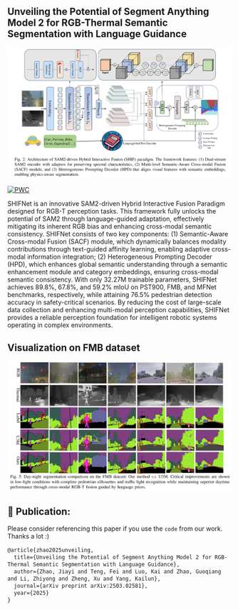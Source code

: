 ## Unveiling the Potential of Segment Anything Model 2 for RGB-Thermal Semantic Segmentation with Language Guidance
![framework](assets/framework.png)

[![PWC](https://img.shields.io/endpoint.svg?url=https://paperswithcode.com/badge/unveiling-the-potential-of-segment-anything/thermal-image-segmentation-on-pst900)](https://paperswithcode.com/sota/thermal-image-segmentation-on-pst900?p=unveiling-the-potential-of-segment-anything)

SHIFNet is an innovative SAM2-driven Hybrid Interactive Fusion Paradigm designed for RGB-T perception tasks. This framework fully unlocks the potential of SAM2 through language-guided adaptation, effectively mitigating its inherent RGB bias and enhancing cross-modal semantic consistency. SHIFNet consists of two key components: (1) Semantic-Aware Cross-modal Fusion (SACF) module, which dynamically balances modality contributions through text-guided affinity learning, enabling adaptive cross-modal information integration; (2) Heterogeneous Prompting Decoder (HPD), which enhances global semantic understanding through a semantic enhancement module and category embeddings, ensuring cross-modal semantic consistency. With only 32.27M trainable parameters, SHIFNet achieves 89.8%, 67.8%, and 59.2% mIoU on PST900, FMB, and MFNet benchmarks, respectively, while attaining 76.5% pedestrian detection accuracy in safety-critical scenarios. By reducing the cost of large-scale data collection and enhancing multi-modal perception capabilities, SHIFNet provides a reliable perception foundation for intelligent robotic systems operating in complex environments.

## Visualization on FMB dataset
![vis](assets/vis.png)

## 🤝 Publication:
Please consider referencing this paper if you use the ```code``` from our work.
Thanks a lot :)

```
@article{zhao2025unveiling,
  title={Unveiling the Potential of Segment Anything Model 2 for RGB-Thermal Semantic Segmentation with Language Guidance},
  author={Zhao, Jiayi and Teng, Fei and Luo, Kai and Zhao, Guoqiang and Li, Zhiyong and Zheng, Xu and Yang, Kailun},
  journal={arXiv preprint arXiv:2503.02581},
  year={2025}
}
```
